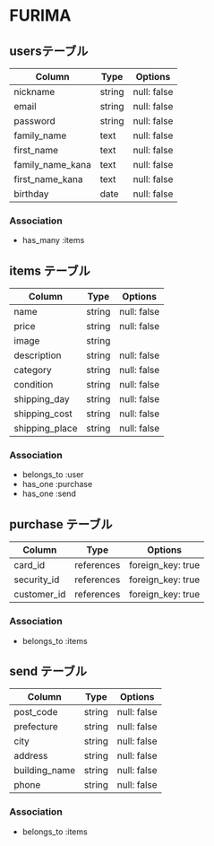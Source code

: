 # FURIMA

## usersテーブル

| Column             | Type   | Options     |
| ------------------ | ------ | ----------- |
| nickname           | string | null: false |
| email              | string | null: false |
| password           | string | null: false |
| family_name        | text   | null: false |
| first_name         | text   | null: false |
| family_name_kana   | text   | null: false |
| first_name_kana    | text   | null: false |
| birthday           | date   | null: false |

### Association

* has_many :items


## items テーブル

| Column         | Type          | Options                        |
| -------------- | ------------- | ------------------------------ |
| name           | string        | null: false                    |
| price          | string        | null: false                    |
| image          | string        |                                |
| description    | string        | null: false                    |
| category       | string        | null: false                    |
| condition      | string        | null: false                    |
| shipping_day   | string        | null: false                    |
| shipping_cost  | string        | null: false                    |
| shipping_place | string        | null: false                    |

### Association

- belongs_to :user
- has_one    :purchase
- has_one    :send

## purchase テーブル

| Column         | Type          | Options                        |
| -------------- | ------------- | ------------------------------ |
| card_id        | references    | foreign_key: true              |
| security_id    | references    | foreign_key: true              |
| customer_id    | references    | foreign_key: true              |

### Association

- belongs_to :items


## send テーブル

| Column         | Type          | Options                        |
| -------------- | ------------- | ------------------------------ |
| post_code      | string        | null: false                    |
| prefecture     | string        | null: false                    |
| city           | string        | null: false                    |
| address        | string        | null: false                    |
| building_name  | string        | null: false                    |
| phone          | string        | null: false                    |

### Association

- belongs_to :items